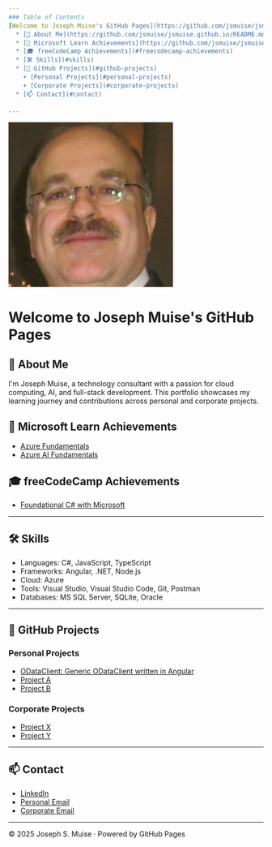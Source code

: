 ```yaml
---
### Table of Contents
[Welcome to Joseph Muise's GitHub Pages](https://github.com/jsmuise/jsmuise.github.io/README.md#welcome-to-joseph-muise-s-github-pages)
  * [👋 About Me](https://github.com/jsmuise/jsmuise.github.io/README.md#microsoft-learn-achievements)
  * [🧠 Microsoft Learn Achievements](https://github.com/jsmuise/jsmuise.github.io/README.md#freecodecamp-achievements)
  * [🎓 freeCodeCamp Achievements](#freecodecamp-achievements)
  * [🛠️ Skills](#skills)
  * [🔗 GitHub Projects](#github-projects)
    + [Personal Projects](#personal-projects)
    + [Corporate Projects](#corporate-projects)
  * [📫 Contact](#contact)

---
```

![portfolio image](images/profilepic.jpg)
# Welcome to Joseph Muise's GitHub Pages

## 👋 About Me

I'm Joseph Muise, a technology consultant with a passion for cloud computing, AI, and full-stack development. This portfolio showcases my learning journey and contributions across personal and corporate projects.

## 🧠 Microsoft Learn Achievements

- [Azure Fundamentals](https://learn.microsoft.com/api/credentials/share/en-us/JosephMuise-1532/39F0D01E0616E116?sharingId=B8C4AAB3498622FA)
- [Azure AI Fundamentals](https://learn.microsoft.com/api/credentials/share/en-us/JosephMuise-1532/2DCBE22901EF3D17?sharingId=B8C4AAB3498622FA)

## 🎓 freeCodeCamp Achievements

- [Foundational C# with Microsoft](https://www.freecodecamp.org/certification/jsmuise/foundational-c-sharp-with-microsoft)

---

## 🛠️ Skills

- Languages: C#, JavaScript, TypeScript
- Frameworks: Angular, .NET, Node.js
- Cloud: Azure
- Tools: Visual Studio, Visual Studio Code, Git, Postman
- Databases: MS SQL Server, SQLite, Oracle

---

## 🔗 GitHub Projects

### Personal Projects
- [ODataClient: Generic ODataClient written in Angular](https://github.com/jsmuise/ODataClient)
- [Project A](https://github.com/personalusername/project-a)
- [Project B](https://github.com/personalusername/project-b)

### Corporate Projects
- [Project X](https://github.com/corporateusername/project-x)
- [Project Y](https://github.com/corporateusername/project-y)

---

## 📫 Contact

- [LinkedIn](https://www.linkedin.com/in/joseph-s-muise)
- [Personal Email](mailto:joseph_muise@hotmail.com)
- [Corporate Email](mailto:joseph.s.muise@cgi.com)

---

© 2025 Joseph S. Muise · Powered by GitHub Pages

